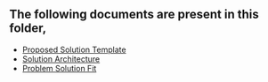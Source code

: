 ## The following documents are present in this folder,

- [Proposed Solution Template](./Proposed-Solution.pdf)
- [Solution Architecture](./Proposed-Solution-Architecture.pdf)
- [Problem Solution Fit](./Problem-Solution-Fit.pdf)
